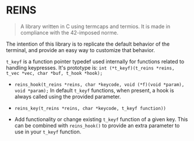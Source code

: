 # REINS

> A library written in C using termcaps and termios. It is made in
> compliance with the 42-imposed norme.

The intention of this library is to replicate the default behavior of the terminal, and provide an easy way to customize that behavior.

`t_keyf` is a function pointer typedef used internally for functions related to handling keypresses.
It's prototype is:
`int (*t_keyf)(t_reins *reins, t_vec *vec, char *buf, t_hook *hook);`

* `reins_hook(t_reins *reins, char *keycode, void (*f)(void *param), void *param);`
In default `t_keyf` functions, when present, a hook is always called using the provided parameter.

* `reins_key(t_reins *reins, char *keycode, t_keyf function))`
* Add functionality or change existing `t_keyf` function of a given key.
This can be combined with `reins_hook()` to provide an extra parameter to use in your `t_keyf` function.

